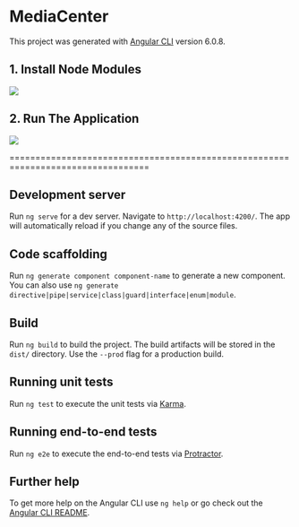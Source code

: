 # MediaCenter

This project was generated with [Angular CLI](https://github.com/angular/angular-cli) version 6.0.8.

## 1. Install Node Modules

![](https://github.com/YoniProbeh/MediaCenter/blob/master/src/img/install-min.gif?raw=true)

## 2. Run The Application

![](https://github.com/YoniProbeh/MediaCenter/blob/master/src/img/serve-min.gif?raw=true)

=================================================================================

## Development server

Run `ng serve` for a dev server. Navigate to `http://localhost:4200/`. The app will automatically reload if you change any of the source files.

## Code scaffolding

Run `ng generate component component-name` to generate a new component. You can also use `ng generate directive|pipe|service|class|guard|interface|enum|module`.

## Build

Run `ng build` to build the project. The build artifacts will be stored in the `dist/` directory. Use the `--prod` flag for a production build.

## Running unit tests

Run `ng test` to execute the unit tests via [Karma](https://karma-runner.github.io).

## Running end-to-end tests

Run `ng e2e` to execute the end-to-end tests via [Protractor](http://www.protractortest.org/).

## Further help

To get more help on the Angular CLI use `ng help` or go check out the [Angular CLI README](https://github.com/angular/angular-cli/blob/master/README.md).
